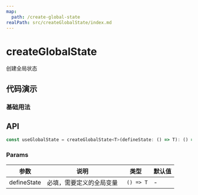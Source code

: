 ```yaml
---
map:
  path: /create-global-state
realPath: src/createGlobalState/index.md
---
```


# createGlobalState
创建全局状态

## 代码演示

### 基础用法

<demo src="./demo/demo.vue"
  lang="vue">
</demo>


## API

```javascript
const useGlobalState = createGlobalState<T>(defineState: () => T): () => T
```

### Params

| 参数    | 说明                               | 类型      | 默认值 |
| ------- | ---------------------------------- | --------- | ------ |
| defineState   | 必填，需要定义的全局变量      | ` () => T`     | -      |

